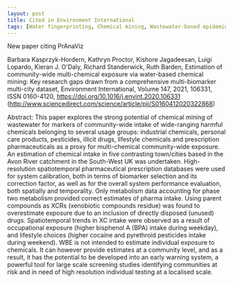 ```yaml
---
layout: post
title: Cited in Environment International
tags: [Water fingerprinting, Chemical mining, Wastewater-based epidemiology,Human exposure]
---
```


New paper citing PrAnaViz

Barbara Kasprzyk-Hordern, Kathryn Proctor, Kishore Jagadeesan, Luigi Lopardo, Kieran J. O'Daly, Richard Standerwick, Ruth Barden,
Estimation of community-wide multi-chemical exposure via water-based chemical mining: Key research gaps drawn from a comprehensive multi-biomarker multi-city dataset,
Environment International, Volume 147, 2021, 106331, ISSN 0160-4120, https://doi.org/10.1016/j.envint.2020.106331 (http://www.sciencedirect.com/science/article/pii/S0160412020322868)

Abstract: This paper explores the strong potential of chemical mining of wastewater for markers of community-wide intake of wide-ranging harmful chemicals belonging to several usage groups: industrial chemicals, personal care products, pesticides, illicit drugs, lifestyle chemicals and prescription pharmaceuticals as a proxy for multi-chemical community-wide exposure. An estimation of chemical intake in five contrasting town/cities based in the Avon River catchment in the South-West UK was undertaken. High-resolution spatiotemporal pharmaceutical prescription databases were used for system calibration, both in terms of biomarker selection and its correction factor, as well as for the overall system performance evaluation, both spatially and temporality. Only metabolism data accounting for phase two metabolism provided correct estimates of pharma intake. Using parent compounds as XCRs (xenobiotic compounds residue) was found to overestimate exposure due to an inclusion of directly disposed (unused) drugs. Spatiotemporal trends in XC intake were observed as a result of occupational exposure (higher bisphenol A (BPA) intake during weekday), and lifestyle choices (higher cocaine and pyrethroid pesticides intake during weekend). WBE is not intended to estimate individual exposure to chemicals. It can however provide estimates at a community level, and as a result, it has the potential to be developed into an early warning system, a powerful tool for large scale screening studies identifying communities at risk and in need of high resolution individual testing at a localised scale.

